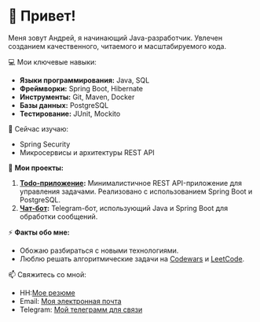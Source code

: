 # 👋 Привет!

Меня зовут Андрей, я начинающий Java-разработчик. Увлечен созданием качественного, читаемого и масштабируемого кода. 

💻 Мои ключевые навыки:
- **Языки программирования:** Java, SQL
- **Фреймворки:** Spring Boot, Hibernate
- **Инструменты:** Git, Maven, Docker
- **Базы данных:** PostgreSQL
- **Тестирование:** JUnit, Mockito

🌱 Сейчас изучаю:
- Spring Security
- Микросервисы и архитектуры REST API

📌 **Мои проекты:**
1. **[Todo-приложение]((https://github.com/BlackM1ndd/todoapp)):** Минималистичное REST API-приложение для управления задачами. Реализовано с использованием Spring Boot и PostgreSQL.
2. **[Чат-бот]((https://github.com/BlackM1ndd/Tg-bot)):** Telegram-бот, использующий Java и Spring Boot для обработки сообщений.

⚡ **Факты обо мне:**
- Обожаю разбираться с новыми технологиями.
- Люблю решать алгоритмические задачи на [Codewars](https://www.codewars.com/) и [LeetCode](https://leetcode.com/).

📫 Свяжитесь со мной:
- HH:[Мое резюме](https://kaliningrad.hh.ru/resume/27bbb12cff0e0adc690039ed1f7253456d4947?hhtmFrom=resume_list)
- Email: [Моя электронная почта](qqwweerr490@hotmail.com)
- Telegram: [Мой телеграмм для связи](https://t.me/blackm1nd9)
